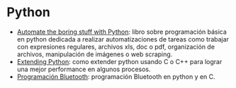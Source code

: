 # Python

- [Automate the boring stuff with Python](https://automatetheboringstuff.com/): libro sobre programación básica en python dedicada a realizar automatizaciones de tareas como trabajar con expresiones regulares, archivos xls, doc o pdf, organización de archivos, manipulación de imágenes o web scraping.
- [Extending Python](https://docs.python.org/3/extending/index.html#extending-index): como extender python usando C o C++ para lograr una mejor performance en algunos procesos.
- [Programación Bluetooth](https://people.csail.mit.edu/albert/bluez-intro/index.html): programación Bluetooth en python y en C.
